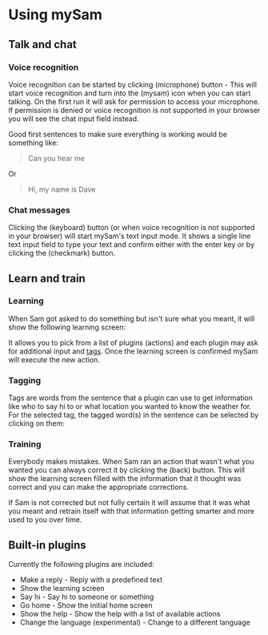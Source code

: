 # Using mySam

## Talk and chat

### Voice recognition

Voice recognition can be started by clicking  (microphone) button - This will start voice recognition and turn into the (mysam) icon when you can start talking. On the first run it will ask for permission to access your microphone. If permission is denied or voice recognition is not supported in your browser you will see the chat input field instead.

Good first sentences to make sure everything is working would be something like:

> Can you hear me

Or

> Hi, my name is Dave

### Chat messages

Clicking the (keyboard) button (or when voice recognition is not supported in your browser) will start mySam's text input mode. It shows a single line text input field to type your text and confirm either with the enter key or by clicking the (checkmark) button.

## Learn and train

### Learning

When Sam got asked to do something but isn't sure what you meant, it will show the following learning screen:

It allows you to pick from a list of plugins (actions) and each plugin may ask for additional input and [tags](#tagging). Once the learning screen is confirmed mySam will execute the new action.

### Tagging

Tags are words from the sentence that a plugin can use to get information like who to say hi to or what location you wanted to know the weather for. For the selected tag, the tagged word(s) in the sentence can be selected by clicking on them:

### Training

Everybody makes mistakes. When Sam ran an action that wasn't what you wanted you can always correct it by clicking the (back) button. This will show the learning screen filled with the information that it thought was correct and you can make the appropriate corrections.

If Sam is not corrected but not fully certain it will assume that it was what you meant and retrain itself with that information getting smarter and more used to you over time.

## Built-in plugins

Currently the following plugins are included:

- Make a reply - Reply with a predefined text
- Show the learning screen
- Say hi - Say hi to someone or something
- Go home - Show the initial home screen
- Show the help - Show the help with a list of available actions
- Change the language (experimental) - Change to a different language
